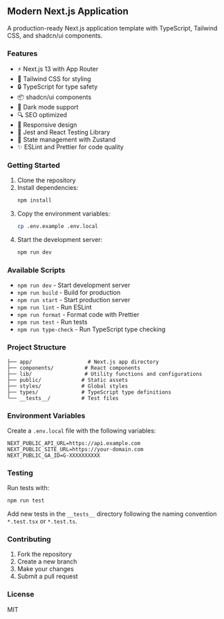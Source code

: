 ## Modern Next.js Application

A production-ready Next.js application template with TypeScript, Tailwind CSS, and shadcn/ui components.

### Features

- ⚡️ Next.js 13 with App Router
- 🎨 Tailwind CSS for styling
- 🔒 TypeScript for type safety
- 📦 shadcn/ui components
- 🌙 Dark mode support
- 🔍 SEO optimized
- 📱 Responsive design
- 🧪 Jest and React Testing Library
- 🔄 State management with Zustand
- ✨ ESLint and Prettier for code quality

### Getting Started

1. Clone the repository
2. Install dependencies:
   ```bash
   npm install
   ```
3. Copy the environment variables:
   ```bash
   cp .env.example .env.local
   ```
4. Start the development server:
   ```bash
   npm run dev
   ```

### Available Scripts

- `npm run dev` - Start development server
- `npm run build` - Build for production
- `npm run start` - Start production server
- `npm run lint` - Run ESLint
- `npm run format` - Format code with Prettier
- `npm run test` - Run tests
- `npm run type-check` - Run TypeScript type checking

### Project Structure

```
├── app/                  # Next.js app directory
├── components/          # React components
├── lib/                 # Utility functions and configurations
├── public/             # Static assets
├── styles/             # Global styles
├── types/              # TypeScript type definitions
└── __tests__/          # Test files
```

### Environment Variables

Create a `.env.local` file with the following variables:

```env
NEXT_PUBLIC_API_URL=https://api.example.com
NEXT_PUBLIC_SITE_URL=https://your-domain.com
NEXT_PUBLIC_GA_ID=G-XXXXXXXXXX
```

### Testing

Run tests with:

```bash
npm run test
```

Add new tests in the `__tests__` directory following the naming convention `*.test.tsx` or `*.test.ts`.

### Contributing

1. Fork the repository
2. Create a new branch
3. Make your changes
4. Submit a pull request

### License

MIT